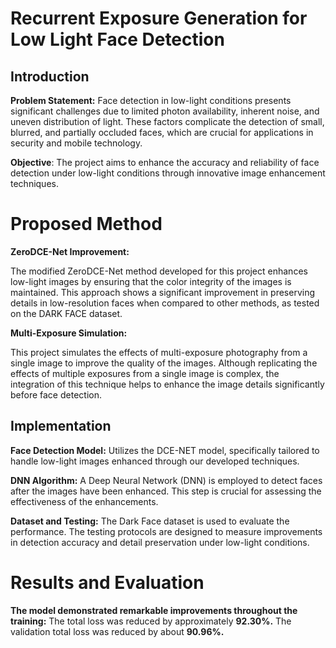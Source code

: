 # Recurrent Exposure Generation for Low Light Face Detection

## Introduction
**Problem Statement:** Face detection in low-light conditions presents significant challenges due to limited photon availability, inherent noise, and uneven distribution of light. These factors complicate the detection of small, blurred, and partially occluded faces, which are crucial for applications in security and mobile technology.

**Objective**: The project aims to enhance the accuracy and reliability of face detection under low-light conditions through innovative image enhancement techniques.

# Proposed Method

**ZeroDCE-Net Improvement:**

The modified ZeroDCE-Net method developed for this project enhances low-light images by ensuring that the color integrity of the images is maintained. This approach shows a significant improvement in preserving details in low-resolution faces when compared to other methods, as tested on the DARK FACE dataset.


**Multi-Exposure Simulation:**

This project simulates the effects of multi-exposure photography from a single image to improve the quality of the images. Although replicating the effects of multiple exposures from a single image is complex, the integration of this technique helps to enhance the image details significantly before face detection.


## Implementation

**Face Detection Model:** Utilizes the DCE-NET model, specifically tailored to handle low-light images enhanced through our developed techniques.

**DNN Algorithm:** A Deep Neural Network (DNN) is employed to detect faces after the images have been enhanced. This step is crucial for assessing the effectiveness of the enhancements.

**Dataset and Testing:**
The Dark Face dataset is used to evaluate the performance.
The testing protocols are designed to measure improvements in detection accuracy and detail preservation under low-light conditions.

# Results and Evaluation

**The model demonstrated remarkable improvements throughout the training:**
 The total loss was reduced by approximately **92.30%.**
 The validation total loss was reduced by about **90.96%.**


